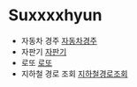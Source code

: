 # Suxxxxhyun

- 자동차 경주 [자동차경주](https://github.com/woowacourse-precourse/java-racingcar-6/pull/2390)
- 자판기 [자판기](https://github.com/woowacourse/java-vendingmachine-precourse/pull/188)
- 로또 [로또](https://github.com/woowacourse-precourse/java-lotto-6/pull/2105)
- 지하철 경로 조회 [지하철경로조회](https://github.com/woowacourse/java-subway-path-precourse/pull/117)
